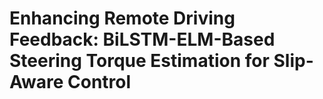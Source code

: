 # Enhancing Remote Driving Feedback: BiLSTM-ELM-Based Steering Torque Estimation for Slip-Aware Control
